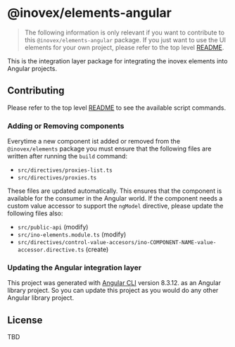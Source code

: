 # @inovex/elements-angular

> The following information is only relevant if you want to contribute to this `@inovex/elements-angular`
> package. If you just want to use the UI elements for your own project, please refer to the top level
> [README](../../..).

This is the integration layer package for integrating the inovex elements into Angular projects.

## Contributing

Please refer to the top level [README](../../..) to see the available script commands.

### Adding or Removing components

Everytime a new component ist added or removed from the `@inovex/elements` package you must ensure that
the following files are written after running the `build` command:

* `src/directives/proxies-list.ts`
* `src/directives/proxies.ts`

These files are updated automatically. This ensures that the component is available for the consumer in
the Angular world. If the component needs a custom value accessor to support the `ngModel` directive,
please update the following files also:

* `src/public-api` (modify)
* `src/ino-elements.module.ts` (modify)
* `src/directives/control-value-accesors/ino-COMPONENT-NAME-value-accessor.directive.ts` (create)

### Updating the Angular integration layer

This project was generated with [Angular CLI](https://github.com/angular/angular-cli) version 8.3.12.
as an Angular library project. So you can update this project as you would do any other Angular
library project.

## License

TBD
